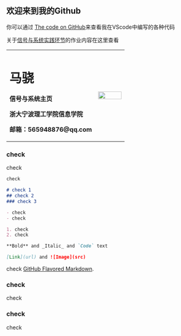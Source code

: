 ## 欢迎来到我的Github

你可以通过 [The code on GitHub](https://github.com/Mx1103/VScode/)来查看我在VScode中编写的各种代码



关于[信号与系统实践环节](实验目录.md)的作业内容在这里查看

<table border="0">
  <tr>
    <td width="75%">
      <h1>马骁</h1>
      <p><b>信号与系统主页</b></p>
      <p><b>浙大宁波理工学院信息学院</b></p>
      <p><b>邮箱：565948876@qq.com</b></p>
    </td>
    <td width="25%">
      <img src="/photo.jpg" width="100%"> 
    </td>
  </tr>
</table>

### check

check

```markdown
check

# check 1
## check 2
### check 3

- check
- check

1. check
2. check

**Bold** and _Italic_ and `Code` text

[Link](url) and ![Image](src)
```

check [GitHub Flavored Markdown](https://guides.github.com/features/mastering-markdown/).

### check

check

### check

check
